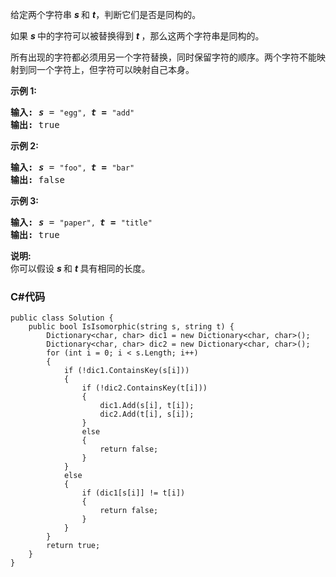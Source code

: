 <p>给定两个字符串&nbsp;<em><strong>s&nbsp;</strong></em>和&nbsp;<strong><em>t</em></strong>，判断它们是否是同构的。</p>

<p>如果&nbsp;<em><strong>s&nbsp;</strong></em>中的字符可以被替换得到&nbsp;<strong><em>t&nbsp;</em></strong>，那么这两个字符串是同构的。</p>

<p>所有出现的字符都必须用另一个字符替换，同时保留字符的顺序。两个字符不能映射到同一个字符上，但字符可以映射自己本身。</p>

<p><strong>示例 1:</strong></p>

<pre><strong>输入:</strong> <strong><em>s</em></strong> = <code>&quot;egg&quot;, </code><strong><em>t = </em></strong><code>&quot;add&quot;</code>
<strong>输出:</strong> true
</pre>

<p><strong>示例 2:</strong></p>

<pre><strong>输入:</strong> <strong><em>s</em></strong> = <code>&quot;foo&quot;, </code><strong><em>t = </em></strong><code>&quot;bar&quot;</code>
<strong>输出:</strong> false</pre>

<p><strong>示例 3:</strong></p>

<pre><strong>输入:</strong> <strong><em>s</em></strong> = <code>&quot;paper&quot;, </code><strong><em>t = </em></strong><code>&quot;title&quot;</code>
<strong>输出:</strong> true</pre>

<p><strong>说明:</strong><br>
你可以假设&nbsp;<em><strong>s&nbsp;</strong></em>和 <strong><em>t </em></strong>具有相同的长度。</p>

### C#代码

```
public class Solution {
    public bool IsIsomorphic(string s, string t) {
        Dictionary<char, char> dic1 = new Dictionary<char, char>();
        Dictionary<char, char> dic2 = new Dictionary<char, char>();
        for (int i = 0; i < s.Length; i++)
        {
            if (!dic1.ContainsKey(s[i]))
            {
                if (!dic2.ContainsKey(t[i]))
                {
                    dic1.Add(s[i], t[i]);
                    dic2.Add(t[i], s[i]);
                }
                else
                {
                    return false;
                }
            }
            else
            {
                if (dic1[s[i]] != t[i])
                {
                    return false;
                } 
            }
        }
        return true; 
    }
}
```